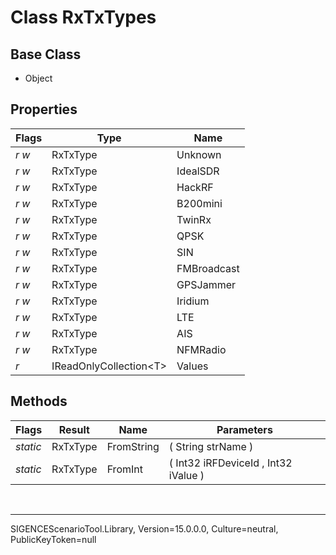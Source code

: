 # Class RxTxTypes
## Base Class
- Object
## Properties
Flags|Type|Name
-|-|-
*r* *w*|RxTxType|Unknown
*r* *w*|RxTxType|IdealSDR
*r* *w*|RxTxType|HackRF
*r* *w*|RxTxType|B200mini
*r* *w*|RxTxType|TwinRx
*r* *w*|RxTxType|QPSK
*r* *w*|RxTxType|SIN
*r* *w*|RxTxType|FMBroadcast
*r* *w*|RxTxType|GPSJammer
*r* *w*|RxTxType|Iridium
*r* *w*|RxTxType|LTE
*r* *w*|RxTxType|AIS
*r* *w*|RxTxType|NFMRadio
*r* &nbsp;|IReadOnlyCollection&lt;T&gt;|Values
## Methods
Flags|Result|Name|Parameters
-|-|-|-
*static*|RxTxType|FromString|( String strName )
*static*|RxTxType|FromInt|( Int32 iRFDeviceId , Int32 iValue )

<br /><hr />
SIGENCEScenarioTool.Library, Version=15.0.0.0, Culture=neutral, PublicKeyToken=null
